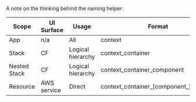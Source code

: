 A note on the thinking behind the naming helper:

| Scope        | UI Surface  | Usage             | Format                                   |
| ------------ | ----------- | ----------------- | ---------------------------------------- |
| App          | n/a         | All               | context                                  |
| Stack        | CF          | Logical hierarchy | context_container                        |
| Nested Stack | CF          | Logical hierarchy | context_container_component              |
| Resource     | AWS service | Direct            | context_container\_[component\_]resource |
